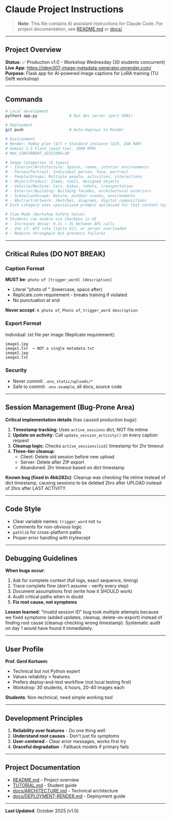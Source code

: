 # Claude Project Instructions

> **Note**: This file contains AI assistant instructions for Claude Code.
> For project documentation, see [README.md](README.md) or [docs/](docs/).

---

## Project Overview

**Status**: ✅ Production v1.0 - Workshop Wednesday (30 students concurrent)
**Live App**: https://idem307-image-metadata-generator.onrender.com/
**Purpose**: Flask app for AI-powered image captions for LoRA training (TU Delft workshop)

---

## Commands

```bash
# Local development
python3 app.py              # Run dev server (port 5001)

# Deployment
git push                    # Auto-deploys to Render

# Environment
# Render: Hobby plan ($7) + Standard instance ($25, 2GB RAM)
# Gemini 2.5 Flash (paid tier, 1000 RPM)
# MAX_CONCURRENT_SESSIONS=30

# Image Categories (8 types)
# - Interior/Architecture: Spaces, rooms, interior environments
# - Person/Portrait: Individual person, face, portrait
# - People/Groups: Multiple people, activities, interactions
# - Object/Product: Items, tools, designed objects
# - Vehicle/Machine: Cars, bikes, robots, transportation
# - Exterior/Building: Building facades, architectural exteriors
# - Scene/Landscape: Nature, outdoor scenes, environments
# - Abstract/Artwork: Sketches, diagrams, digital compositions
# Each category uses specialized prompts optimized for that content type

# Slow Mode (Workshop Safety Valve)
# Students can enable via checkbox in UI
# - Increases delay: 0.1s → 3s between API calls
# - Use if: API rate limits hit, or server overloaded
# - Reduces throughput but prevents failures
```

---

## Critical Rules (DO NOT BREAK)

### Caption Format
**MUST be**: `photo of [trigger_word] [description]`
- Literal "photo of " (lowercase, space after)
- Replicate.com requirement - breaks training if violated
- No punctuation at end

**Never accept**: `A photo of`, `Photo of`, `trigger_word description`

### Export Format
Individual .txt file per image (Replicate requirement):
```
image1.jpg
image1.txt  ← NOT a single metadata.txt
image2.jpg
image2.txt
```

### Security
- Never commit: `.env`, `static/uploads/*`
- Safe to commit: `.env.example`, all docs, source code

---

## Session Management (Bug-Prone Area)

**Critical implementation details** (has caused production bugs):

1. **Timestamp tracking**: Uses `active_sessions` dict, NOT file mtime
2. **Update on activity**: Call `update_session_activity()` on every caption request
3. **Cleanup logic**: Checks `active_sessions[sid]` timestamp for 2hr timeout
4. **Three-tier cleanup**:
   - Client: Delete old session before new upload
   - Server: Delete after ZIP export
   - Abandoned: 2hr timeout based on dict timestamp

**Known bug (fixed in 4bb282c)**: Cleanup was checking file mtime instead of dict timestamp, causing sessions to be deleted 2hrs after UPLOAD instead of 2hrs after LAST ACTIVITY.

---

## Code Style

- Clear variable names: `trigger_word` not `tw`
- Comments for non-obvious logic
- `pathlib` for cross-platform paths
- Proper error handling with try/except

---

## Debugging Guidelines

**When bugs occur**:
1. Ask for complete context (full logs, exact sequence, timing)
2. Trace complete flow (don't assume - verify every step)
3. Document assumptions first (write how it SHOULD work)
4. Audit critical paths when in doubt
5. **Fix root cause, not symptoms**

**Lesson learned**: "Invalid session ID" bug took multiple attempts because we fixed symptoms (added updates, cleanup, delete-on-export) instead of finding root cause (cleanup checking wrong timestamp). Systematic audit on day 1 would have found it immediately.

---

## User Profile

**Prof. Gerd Kortuem**:
- Technical but not Python expert
- Values reliability > features
- Prefers deploy-and-test workflow (not local testing first)
- Workshop: 30 students, 4 hours, 20-40 images each

**Students**: Non-technical, need simple working tool

---

## Development Principles

1. **Reliability over features** - Do one thing well
2. **Understand root causes** - Don't just fix symptoms
3. **User-centered** - Clear error messages, works first try
4. **Graceful degradation** - Fallback models if primary fails

---

## Project Documentation

- [README.md](README.md) - Project overview
- [TUTORIAL.md](TUTORIAL.md) - Student guide
- [docs/ARCHITECTURE.md](docs/ARCHITECTURE.md) - Technical architecture
- [docs/DEPLOYMENT-RENDER.md](docs/DEPLOYMENT-RENDER.md) - Deployment guide

---

**Last Updated**: October 2025 (v1.0)
